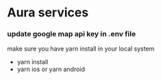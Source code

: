# Aura services
### update google map api key in .env file
make sure you have yarn install in your local system
- yarn install
- yarn ios or yarn android 
  
